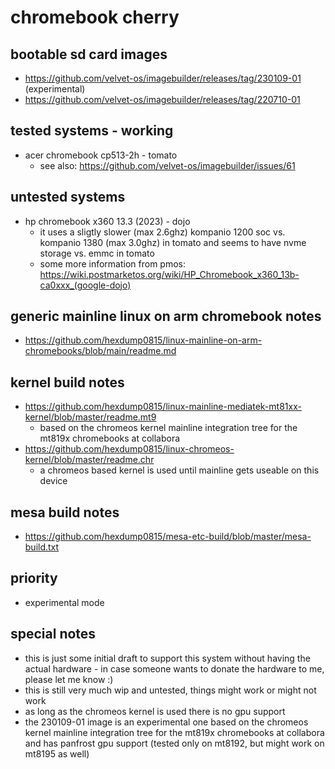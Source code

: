 # chromebook cherry

## bootable sd card images

- https://github.com/velvet-os/imagebuilder/releases/tag/230109-01 (experimental)
- https://github.com/velvet-os/imagebuilder/releases/tag/220710-01

## tested systems - working

- acer chromebook cp513-2h - tomato
  - see also: https://github.com/velvet-os/imagebuilder/issues/61

## untested systems

- hp chromebook x360 13.3 (2023) - dojo
  - it uses a sligtly slower (max 2.6ghz) kompanio 1200 soc vs. kompanio 1380
    (max 3.0ghz) in tomato and seems to have nvme storage vs. emmc in tomato
  - some more information from pmos:
    https://wiki.postmarketos.org/wiki/HP_Chromebook_x360_13b-ca0xxx_(google-dojo)

## generic mainline linux on arm chromebook notes

- https://github.com/hexdump0815/linux-mainline-on-arm-chromebooks/blob/main/readme.md

## kernel build notes

- https://github.com/hexdump0815/linux-mainline-mediatek-mt81xx-kernel/blob/master/readme.mt9
  - based on the chromeos kernel mainline integration tree for the mt819x chromebooks at collabora
- https://github.com/hexdump0815/linux-chromeos-kernel/blob/master/readme.chr
  - a chromeos based kernel is used until mainline gets useable on this device

## mesa build notes

- https://github.com/hexdump0815/mesa-etc-build/blob/master/mesa-build.txt

## priority

- experimental mode

## special notes

- this is just some initial draft to support this system without having the actual hardware - in case someone wants to donate the hardware to me, please let me know :)
- this is still very much wip and untested, things might work or might not work
- as long as the chromeos kernel is used there is no gpu support
- the 230109-01 image is an experimental one based on the chromeos kernel mainline integration tree for the mt819x chromebooks at collabora and has panfrost gpu support (tested only on mt8192, but might work on mt8195 as well)
